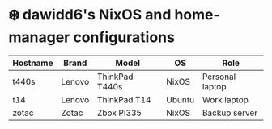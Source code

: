 # :snowflake: dawidd6's NixOS and home-manager configurations

| Hostname | Brand  | Model          | OS     | Role            |
|----------|--------|----------------|--------|-----------------|
| t440s    | Lenovo | ThinkPad T440s | NixOS  | Personal laptop |
| t14      | Lenovo | ThinkPad T14   | Ubuntu | Work laptop     |
| zotac    | Zotac  | Zbox PI335     | NixOS  | Backup server   |

